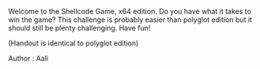 Welcome to the Shellcode Game, x64 edition. Do you have what it takes to win the game? This challenge is probably easier than polyglot edition but it should still be plenty challenging. Have fun!

(Handout is identical to polyglot edition)

Author : Aali
